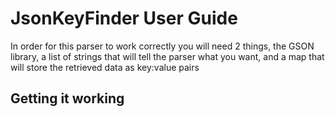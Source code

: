 # JsonKeyFinder User Guide

In order for this parser to work correctly you will need 2 things, the GSON library, a list of strings that will tell the parser what you want, and a map that will store the retrieved data as key:value pairs

## Getting it working



